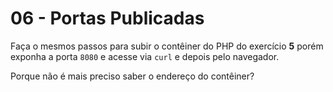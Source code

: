 # 06 - Portas Publicadas

Faça o mesmos passos para subir o contêiner do PHP do exercício **5** porém exponha a porta `8080` e acesse via `curl` e depois pelo navegador.

Porque não é mais preciso saber o endereço do contêiner?
